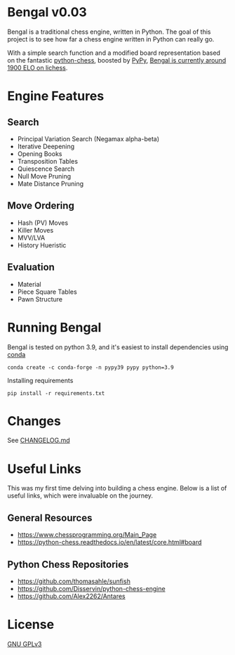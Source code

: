 # Bengal v0.03

Bengal is a traditional chess engine, written in Python. The goal of this project is to see how far a chess engine written in Python can really go.

With a simple search function and a modified board representation based on the fantastic [python-chess](https://github.com/niklasf/python-chess), boosted by [PyPy](https://www.pypy.org/), [Bengal is currently around 1900 ELO on lichess](https://lichess.org/@/BengalBot).

# Engine Features

## Search

- Principal Variation Search (Negamax alpha-beta)
- Iterative Deepening
- Opening Books
- Transposition Tables
- Quiescence Search
- Null Move Pruning
- Mate Distance Pruning

## Move Ordering

- Hash (PV) Moves
- Killer Moves
- MVV/LVA
- History Hueristic

## Evaluation

- Material
- Piece Square Tables
- Pawn Structure

# Running Bengal

Bengal is tested on python 3.9, and it's easiest to install dependencies using [conda](https://docs.conda.io/en/latest/miniconda.html#linux-installers)

```
conda create -c conda-forge -n pypy39 pypy python=3.9
```

Installing requirements

```
pip install -r requirements.txt
```

# Changes

See [CHANGELOG.md](CHANGELOG.md)

# Useful Links

This was my first time delving into building a chess engine. Below is a list of useful links, which were invaluable on the journey.

## General Resources

- https://www.chessprogramming.org/Main_Page
- https://python-chess.readthedocs.io/en/latest/core.html#board

## Python Chess Repositories

- https://github.com/thomasahle/sunfish
- https://github.com/Disservin/python-chess-engine
- https://github.com/Alex2262/Antares

# License

[GNU GPLv3](LICENSE.md)
